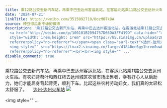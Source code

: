 ```yaml
---
title: 乘12路公交去新汽车站，再乘中巴去达州客运北站，在客运北站乘11路公交去达州火车站。有农妇背苕叶和西红柿去达州城区农贸市场出售者，幸有好心人从后助力，她们...
date: '2024-07-21'
linkTitle: https://weibo.com/3515092710/OozMO7k8A
source: 种豆得瓜谢不谦的微博
description: '乘12路公交去新汽车站，再乘中巴去达州客运北站，在客运北站乘11路公交去达州火车站。有农妇背苕叶和西红柿去达州城区农贸市场出售者，幸有好心人从后助力，她们才能屈身背起背篼，顺利下车。比起这些农村劳动妇女，我们真的太轻松太舒服了。
  <a href="http://weibo.com/p/100101B2094757D66DA3FF419D" data-hide=""><span class="url-icon"><img
  style="width: 1rem;height: 1rem" src="https://h5.sinaimg.cn/upload/2015/09/25/3/timeline_card_small_location_default.png"
  referrerpolicy="no-referrer"></span><span class="surl-text">达州·达州火车站</span></a>
  <img style="" src="https://tvax2.sinaimg.cn/large/d1840ee6gy1hrvm0uw6rcj22bc334u0z.jpg"
  referrerpolicy="no-referrer"><br><br><img style="" ...'
disable_comments: true
---
```

乘12路公交去新汽车站，再乘中巴去达州客运北站，在客运北站乘11路公交去达州火车站。有农妇背苕叶和西红柿去达州城区农贸市场出售者，幸有好心人从后助力，她们才能屈身背起背篼，顺利下车。比起这些农村劳动妇女，我们真的太轻松太舒服了。 <a href="http://weibo.com/p/100101B2094757D66DA3FF419D" data-hide=""><span class="url-icon"><img style="width: 1rem;height: 1rem" src="https://h5.sinaimg.cn/upload/2015/09/25/3/timeline_card_small_location_default.png" referrerpolicy="no-referrer"></span><span class="surl-text">达州·达州火车站</span></a> <img style="" src="https://tvax2.sinaimg.cn/large/d1840ee6gy1hrvm0uw6rcj22bc334u0z.jpg" referrerpolicy="no-referrer"><br><br><img style="" ...